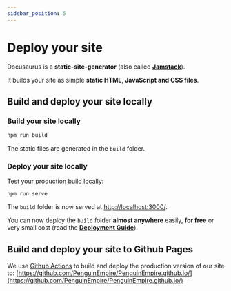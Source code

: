 ```yaml
---
sidebar_position: 5
---
```


# Deploy your site

Docusaurus is a **static-site-generator** (also called **[Jamstack](https://jamstack.org/)**).

It builds your site as simple **static HTML, JavaScript and CSS files**.

## Build and deploy your site locally

### Build your site locally

```bash
npm run build
```

The static files are generated in the `build` folder.

### Deploy your site locally

Test your production build locally:

```bash
npm run serve
```

The `build` folder is now served at [http://localhost:3000/](http://localhost:3000/).

You can now deploy the `build` folder **almost anywhere** easily, **for free** or very small cost (read the **[Deployment Guide](https://docusaurus.io/docs/deployment)**).

## Build and deploy your site to Github Pages
We use [Github Actions](https://github.com/PenguinEmpire/PenguinEmpire.github.io/actions) to build and deploy the production version of our site to: [https://github.com/PenguinEmpire/PenguinEmpire.github.io/](https://github.com/PenguinEmpire/PenguinEmpire.github.io/)